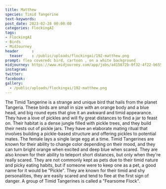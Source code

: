```yaml
---
title: Matthew
species: Timid Tangerine
text-keywords: 
post_date: 2023-02-28 00:00:00
categories: FlockingAI
tags:
- FlockingAI
- Birds
- MidJourney 
header      :
  teaser    : /public/uploads/flockingai/192-matthew.png
prompt: flea coveredc bird, cartoon , on a white background
midjourney: https://www.midjourney.com/app/jobs/a415672b-0f32-4f22-b655-1fba8b39a5a7
instagram: 
twitter: 
facebook: 
gallery: 
  - /public/uploads/flockingai/192-matthew.png
---
```


The Timid Tangerine is a strange and unique bird that hails from the planet Tangeria. These birds are small in size with an orange body and a blue head, and big round eyes that give it an awkward and timid appearance. They have a love of pickles and will fly great distances to find a jar to feast on. Their habitat is a dense jungle filled with pickle trees, and they build their nests out of pickle jars. They have an elaborate mating ritual that involves building a pickle-based structure and offering pickles to potential mates. The female lays a single large egg at a time. Timid Tangerines are known for their ability to change color depending on their mood, and they can turn bright orange when excited and deep blue when scared. They are also known for their ability to teleport short distances, but only when they're really scared. They are not commonly kept as pets due to their timid nature and picky eating habits, but if someone were to keep one as a pet, a good name for it would be "Pickle". They are known for their timid and shy personalities, they are easily scared and tend to flee at the first sign of danger. A group of Timid Tangerines is called a "Fearsome Flock".